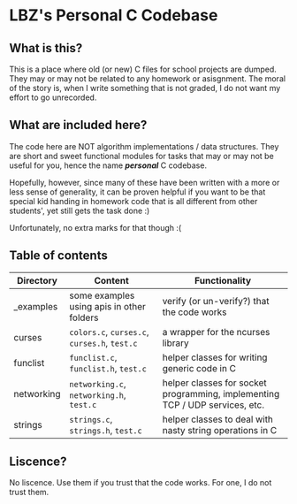 # LBZ's Personal C Codebase
## What is this?
This is a place where old (or new) C files for school projects are dumped. They may or may not be related to any homework or asisgnment. The moral of the story is, when I write something that is not graded, I do not want my effort to go unrecorded.
## What are included here?
The code here are NOT algorithm implementations / data structures. They are short and sweet functional modules for tasks that may or may not be useful for you, hence the name ***personal*** C codebase.

Hopefully, however, since many of these have been written with a more or less sense of generality, it can be proven helpful if you want to be that special kid handing in homework code that is all different from other students', yet still gets the task done :)

Unfortunately, no extra marks for that though :(
## Table of contents
|Directory|Content|Functionality|
|---------|-------|-------------|
|_examples|some examples using apis in other folders|verify (or un-verify?) that the code works|
|curses|```colors.c```, ```curses.c```, ```curses.h```, ```test.c```|a wrapper for the ncurses library|
|funclist|```funclist.c```, ```funclist.h```, ```test.c```|helper classes for writing generic code in C|
|networking|```networking.c```, ```networking.h```, ```test.c```|helper classes for socket programming, implementing TCP / UDP services, etc.|
|strings|```strings.c```, ```strings.h```, ```test.c```|helper classes to deal with nasty string operations in C|
## Liscence?
No liscence. Use them if you trust that the code works. For one, I do not trust them.